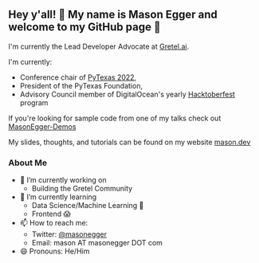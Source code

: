 ## Hey y'all! 🤠 My name is Mason Egger and welcome to my GitHub page 👋

I'm currently the Lead Developer Advocate at [Gretel.ai](https://gretel.ai). 

I'm currently:
* Conference chair of [PyTexas 2022](https://pytexas.org),
* President of the PyTexas Foundation, 
* Advisory Council member of DigitalOcean's yearly [Hacktoberfest](https://hacktoberfest.digitalocean.com/) program

If you're looking for sample code from one of my talks check out 
[MasonEgger-Demos](https://github.com/MasonEgger-Demos)

My slides, thoughts, and tutorials can be found on my website [mason.dev](https://mason.dev)
### About Me

* 🔭 I’m currently working on
    * Building the Gretel Community
* 🌱 I’m currently learning
    * Data Science/Machine Learning 🤖
    * Frontend 😱
* 📫 How to reach me:
    * Twitter: [@masonegger](https://twitter.com/masonegger)
    * Email: mason AT masonegger DOT com
* 😄 Pronouns: He/Him
